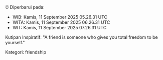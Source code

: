 ⏰ Diperbarui pada:
- WIB: Kamis, 11 September 2025 05.26.31 UTC
- WITA: Kamis, 11 September 2025 06.26.31 UTC
- WIT: Kamis, 11 September 2025 07.26.31 UTC

Kutipan Inspiratif:
"A friend is someone who gives you total freedom to be yourself."


Kategori: friendship

